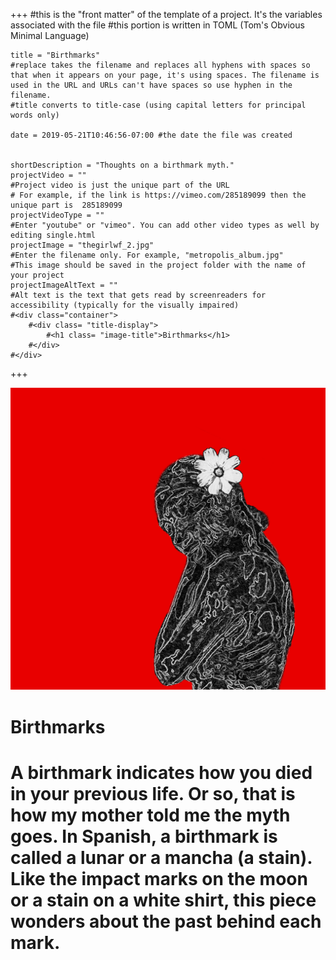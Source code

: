 +++
    #this is the "front matter" of the template of a project. It's the variables associated with the file
    #this portion is written in TOML (Tom's Obvious Minimal Language)
    
    title = "Birthmarks"
    #replace takes the filename and replaces all hyphens with spaces so that when it appears on your page, it's using spaces. The filename is used in the URL and URLs can't have spaces so use hyphen in the filename.
    #title converts to title-case (using capital letters for principal words only)
    
    date = 2019-05-21T10:46:56-07:00 #the date the file was created

    
    shortDescription = "Thoughts on a birthmark myth."
    projectVideo = ""
    #Project video is just the unique part of the URL  
    # For example, if the link is https://vimeo.com/285189099 then the unique part is  285189099
    projectVideoType = ""
    #Enter "youtube" or "vimeo". You can add other video types as well by editing single.html
    projectImage = "thegirlwf_2.jpg"
    #Enter the filename only. For example, "metropolis_album.jpg" 
    #This image should be saved in the project folder with the name of your project 
    projectImageAltText = ""
    #Alt text is the text that gets read by screenreaders for accessibility (typically for the visually impaired) 
    #<div class="container">
        #<div class= "title-display">
            #<h1 class= "image-title">Birthmarks</h1>
        #</div>
    #</div>

+++

<div class= "container">
    <div class= "girl-image">
        <img src= "thegirlwf_2.jpg">
    </div>
</div>

<div class="container">
        <div class= "title-display">
            <h1 class= "image-title">Birthmarks</h1>
        </div>
</div>

<div class= "display-text">
    <h1 class= "girl-text">
        A birthmark indicates how you died in your previous life. Or so, that is how my mother told me the myth goes. In Spanish, a birthmark is called a lunar or a mancha (a stain). Like the impact marks on the moon or a stain on a white shirt, this piece wonders about the past behind each mark.
    </h1>
</div>
